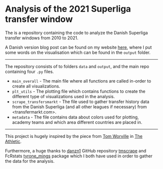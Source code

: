 # Analysis of the 2021 Superliga transfer window

The is a repository containing the code to analyze the Danish Superliga transfer windows from 2010 to 2021.

A Danish version blog post can be found on my website [here](http://roensholt-stats.com/2021-09-18-Superliga-Transfers/),
where I put some words on the visualisation which can be found in the `output` folder.

---------------

The repository consists of to folders `data` and `output`, and the main repo containing four `.py` files.

- `main_overall` - The main file where all functions are called in-order to create all visualizations.
- `plt_utils` - The plotting file which contains functions to create the different type of visualizations used in the analysis.
- `scrape_transfersmarkt` - The file used to gather transfer history data from the Danish Superliga (and all other leagues if necessary) from <transfermarkt.com>.
- `metadata` - The file contains data about colors used for plotting, academy teams and which area different countries are placed in.

--------------

This project is hugely inspired by the piece from [Tom Worville](https://twitter.com/Worville) in [The Athletic](https://theathletic.com/2802812/2021/09/02/transfer-window-analysed-less-spent-young-players-targeted-and-free-agents-have-defined-key-moves/?article_source=search&search_query=tow%20worville).

Furthermore, a huge thanks to [danzn1](https://twitter.com/danzn1) GitHub repository [tmscrape](https://github.com/znstrider/tmscrape) and FcRstats [tyrone_mings](https://github.com/FCrSTATS/tyrone_mings) package which I both have used in order to gather the data for the analysis.
